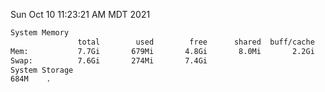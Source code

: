 Sun Oct 10 11:23:21 AM MDT 2021
```bash
System Memory
               total        used        free      shared  buff/cache   available
Mem:           7.7Gi       679Mi       4.8Gi       8.0Mi       2.2Gi       6.7Gi
Swap:          7.6Gi       274Mi       7.4Gi
System Storage
684M	.
```
